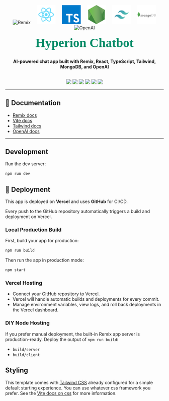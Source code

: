 
<div align="center">
  <img src="https://raw.githubusercontent.com/remix-run/remix/main/.github/assets/remix-logo.svg" alt="Remix" width="60" style="margin:0 8px;" />
  <img src="https://raw.githubusercontent.com/github/explore/main/topics/react/react.png" alt="React" width="60" style="margin:0 8px;" />
  <img src="https://raw.githubusercontent.com/github/explore/main/topics/typescript/typescript.png" alt="TypeScript" width="60" style="margin:0 8px;" />
  <img src="https://raw.githubusercontent.com/github/explore/main/topics/nodejs/nodejs.png" alt="Node.js" width="60" style="margin:0 8px;" />
  <img src="https://raw.githubusercontent.com/github/explore/main/topics/tailwind/tailwind.png" alt="Tailwind CSS" width="60" style="margin:0 8px;" />
  <img src="https://raw.githubusercontent.com/github/explore/main/topics/mongodb/mongodb.png" alt="MongoDB" width="60" style="margin:0 8px;" />
  <img src="https://raw.githubusercontent.com/github/explore/main/topics/openai/openai.png" alt="OpenAI" width="60" style="margin:0 8px;" />
  
  <h1 style="margin-top: 16px; font-size: 2.5rem; font-family: 'Brush Script MT', cursive; color: #098d69ff;">Hyperion Chatbot</h1>
  <p><b>AI-powered chat app built with Remix, React, TypeScript, Tailwind, MongoDB, and OpenAI</b></p>
  <br>
  <a href="https://remix.run"><img src="https://img.shields.io/badge/Remix-2.16.7-blue?logo=remix" /></a>
  <a href="https://react.dev"><img src="https://img.shields.io/badge/React-18.2.0-61DAFB?logo=react" /></a>
  <a href="https://www.typescriptlang.org/"><img src="https://img.shields.io/badge/TypeScript-5.0.0-3178C6?logo=typescript" /></a>
  <a href="https://tailwindcss.com/"><img src="https://img.shields.io/badge/TailwindCSS-3.3.0-38B2AC?logo=tailwindcss" /></a>
  <a href="https://www.mongodb.com/"><img src="https://img.shields.io/badge/MongoDB-6.0.0-47A248?logo=mongodb" /></a>
  <a href="https://platform.openai.com/docs"><img src="https://img.shields.io/badge/OpenAI-API-10A37F?logo=openai" /></a>
</div>

---

## 📖 Documentation

- [Remix docs](https://remix.run/docs)
- [Vite docs](https://vitejs.dev/guide/)
- [Tailwind docs](https://tailwindcss.com/docs)
- [OpenAI docs](https://platform.openai.com/docs)

---

## Development

Run the dev server:

```sh
npm run dev
```

## 🚀 Deployment

This app is deployed on **Vercel** and uses **GitHub** for CI/CD.

Every push to the GitHub repository automatically triggers a build and deployment on Vercel.

### Local Production Build

First, build your app for production:

```sh
npm run build
```

Then run the app in production mode:

```sh
npm start
```

### Vercel Hosting

- Connect your GitHub repository to Vercel.
- Vercel will handle automatic builds and deployments for every commit.
- Manage environment variables, view logs, and roll back deployments in the Vercel dashboard.

### DIY Node Hosting

If you prefer manual deployment, the built-in Remix app server is production-ready.
Deploy the output of `npm run build`:
  - `build/server`
  - `build/client`

## Styling

This template comes with [Tailwind CSS](https://tailwindcss.com/) already configured for a simple default starting experience. You can use whatever css framework you prefer. See the [Vite docs on css](https://vitejs.dev/guide/features.html#css) for more information.
